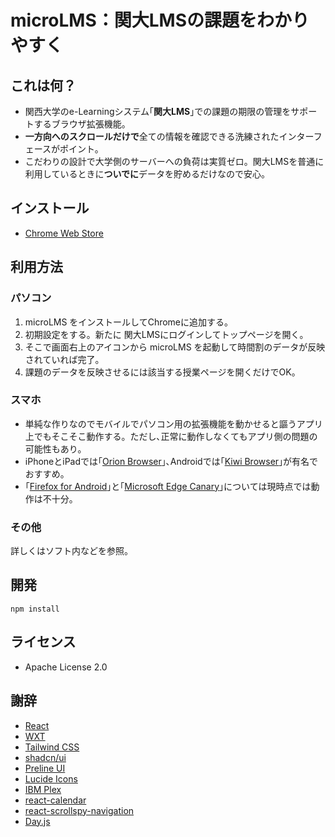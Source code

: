 # microLMS：関大LMSの課題をわかりやすく

## これは何？

* 関西大学のe-Learningシステム｢**関大LMS**｣での課題の期限の管理をサポートするブラウザ拡張機能。
* **一方向へのスクロールだけで**全ての情報を確認できる洗練されたインターフェースがポイント。
* こだわりの設計で大学側のサーバーへの負荷は実質ゼロ。関大LMSを普通に利用しているときに**ついでに**データを貯めるだけなので安心。

## インストール

* [Chrome Web Store](https://chromewebstore.google.com/detail/microlms/cfklpfmfimgdclelgdfmdgcamokkeiea)

## 利用方法

### パソコン

1. microLMS をインストールしてChromeに追加する。
2. 初期設定をする。新たに 関大LMSにログインしてトップページを開く。
3. そこで画面右上のアイコンから microLMS を起動して時間割のデータが反映されていれば完了。
4. 課題のデータを反映させるには該当する授業ページを開くだけでOK。

### スマホ

* 単純な作りなのでモバイルでパソコン用の拡張機能を動かせると謳うアプリ上でもそこそこ動作する。ただし､正常に動作しなくてもアプリ側の問題の可能性もあり。
* iPhoneとiPadでは｢[Orion Browser](https://apps.apple.com/jp/app/orion-browser-by-kagi/id1484498200)｣､Androidでは｢[Kiwi Browser](https://play.google.com/store/apps/details?id=com.kiwibrowser.browser)｣が有名でおすすめ。
* ｢[Firefox for Android](https://play.google.com/store/apps/details?id=org.mozilla.firefox)｣と｢[Microsoft Edge Canary](https://play.google.com/store/apps/details?id=com.microsoft.emmx.canary)｣については現時点では動作は不十分。

### その他

詳しくはソフト内などを参照。

## 開発

```shell
npm install
```

## ライセンス

* Apache License 2.0

## 謝辞

* [React](https://github.com/facebook/react)
* [WXT](https://github.com/wxt-dev/wxt)
* [Tailwind CSS](https://github.com/tailwindlabs/tailwindcss)
* [shadcn/ui](https://github.com/shadcn-ui/ui)
* [Preline UI](https://github.com/htmlstreamofficial/preline)
* [Lucide Icons](https://github.com/lucide-icons/lucide)
* [IBM Plex](https://github.com/IBM/plex)
* [react-calendar](https://github.com/wojtekmaj/react-calendar)
* [react-scrollspy-navigation](https://github.com/toviszsolt/react-scrollspy)
* [Day.js](https://github.com/iamkun/dayjs)